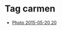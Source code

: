 <!--
title: Tag carmen
date: 2020-06-28T14:56:50.430Z
tags:
-->
# Tag carmen

 * [Photo 2015-05-20 20](119464174077.md)